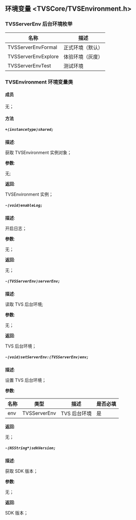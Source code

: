 ## 环境变量 <TVSCore/TVSEnvironment.h>

### TVSServerEnv 后台环境枚举

| 名称 | 描述 |
| ------ | ------ |
| TVSServerEnvFormal | 正式环境（默认） |
| TVSServerEnvExplore | 体验环境（灰度） |
| TVSServerEnvTest | 测试环境 |

### TVSEnvironment 环境变量类

#### 成员

 无；

#### 方法

##### `+(instancetype)shared;`

  **描述**:

  获取 TVSEnvironment 实例对象；

  **参数**:

  无;

  **返回**:

  TVSEnvironment 实例；

##### `-(void)enableLog;`

  **描述**:

  开启日志；

  **参数**:

  无；

  **返回**:

  无；

##### `-(TVSServerEnv)serverEnv;`

  **描述**:

  读取 TVS 后台环境;

  **参数**:

  无；

  **返回**:

  TVS 后台环境；

##### `-(void)setServerEnv:(TVSServerEnv)env;`

  **描述**:

  设置 TVS 后台环境；

  **参数**:

  | 名称 | 类型 | 描述 | 是否必填 |
  | ------ | ------ | ------ | ------ |
  | env | TVSServerEnv | TVS 后台环境 | 是 |

  **返回**:

  无；

##### `-(NSString*)sdkVersion;`

  **描述**:

  获取 SDK 版本；

  **参数**:

  无；

  **返回**:

  SDK 版本；